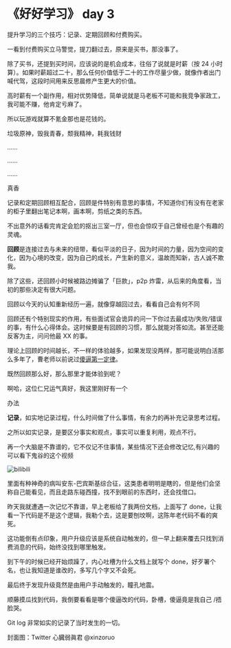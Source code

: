 # 《好好学习》 day 3

提升学习的三个技巧：记录、定期回顾和付费购买。

一看到付费购买立马警觉，提刀翻过去，原来是买书，那没事了。

除了买书，还提到买时间，应该说的是机会成本，往俗了说就是时薪（按 24 小时算）。如果时薪超过二十，那么任何价值低于二十的工作尽量少做，就像作者出门喊代驾，这段时间用来反思晨修产生更大的价值。

高时薪有一个副作用，相对优势降低，简单说就是马老板不可能和我竞争家政工，我可能不赚，他肯定亏麻了。

所以玩游戏就算不氪金那也是花钱的。

垃圾原神，毁我青春，颓我精神，耗我钱财

……

……

……

真香

<!-- 我还以为是买课程，倒不是说课程不好，只是很容易演变成买到等于学到，极客时间刚上线那会儿，我也是出一课买一课，后来发现出的比我看的都快，这哪兜得住。

课程最好的一点是用来入门，有专业的讲师帮忙整理资料，节省很多时间。其次是与老师交互的机会，帮忙解答疑问。 -->

记录和定期回顾相互配合，回顾是件特别有意思的事情，不知道你们有没有在老家的柜子里翻出笔记本啊，画本啊，剪纸之类的东西。

不出意外的话看完肯定会尬的抠出三室一厅，但也会惊叹于自己曾经也是个有趣的灵魂。

**回顾**是连接过去与未来的纽带，看似平淡的日子，因为时间的力量，因为空间的变化，因为心境的改变，因为自己的成长，产生新的意义，温故而知新，古人诚不欺我。

除了这些，还回顾小时候被路边摊骗了「巨款」，p2p 炸雷，从后来的角度看，当初的那些决定有很大问题。

<!-- 我还曾经问过一个大佬，为什么上传代码用命令行，不直接用 eclipse。 -->

回顾以今天的认知重新经历一遍，就像穿越回过去，看看自己会有何不同

<!-- 回顾有周/月回顾、年度回顾、年度回顾、五年回顾 -->

回顾还有个特别现实的作用，有些面试官会诡异的问一下你过去最成功/失败/错误的事，有什么心得体会。这时候要是有回顾的习惯，那么就能对答如流。甚至还能反客为主，问问他最 XX 的事。

理论上回顾的时间越长，不一样的体验越多，如果发现没两样，那可能说明白活那么多年了，曹老师以前说过[傻逼第一定律](https://mp.weixin.qq.com/s?__biz=MzI0MjA1Mjg2Ng==&mid=400744799&idx=1&sn=2a2389d3ba258c8de2ce6b67eb9c3939)。

既然回顾那么好，那么那里才能体验到呢？

啊哈，这位仁兄运气真好，我这里刚好有一个

办法

**记录**，如实地记录过程，什么时间做了什么事情，有余力的再补充记录思考过程。

之所以如实记录，是要区分事实和观点，事实可以重复利用，观点不行。

再一个大脑是不靠谱的，它不仅记不住事情，某些情况下还会修改记忆,有兴趣的可以看下鬼谷的这个视频

![bilibili]()

里面有种神奇的病叫安东-巴宾斯基综合征，这类患者明明是瞎的，但是他们会坚称自己能看见，而且走路东碰西撞，找不到眼前的东西时，还会找借口。

昨天我就遭遇一次记忆不靠谱，早上老板给了我两份文档，上面写了 done，让我看一下代码是不是这个逻辑，我勒个去，这是要刨坟啊，这陈年老代码不看的爽死。

这功能倒有点印象，用户升级应该是系统自动触发的，但一早上翻来覆去只找到消费消息的代码，始终没找到哪里触发。

到下午的时候已经开始烦躁了，内心吐槽为什么文档上就写个 done，好歹署个名，也让我知道是谁改的，多写几个字又不会死。

最后终于发现升级竟然是由用户手动触发的，瞳孔地震。

顺藤摸瓜找到代码，我倒要看看是哪个傻逼改的代码，卧槽，傻逼竟是我自己 /捂脸哭。

Git log 非常如实的记录了当时发生的一切。

封面图：Twitter 心臓弱眞君 @xinzoruo